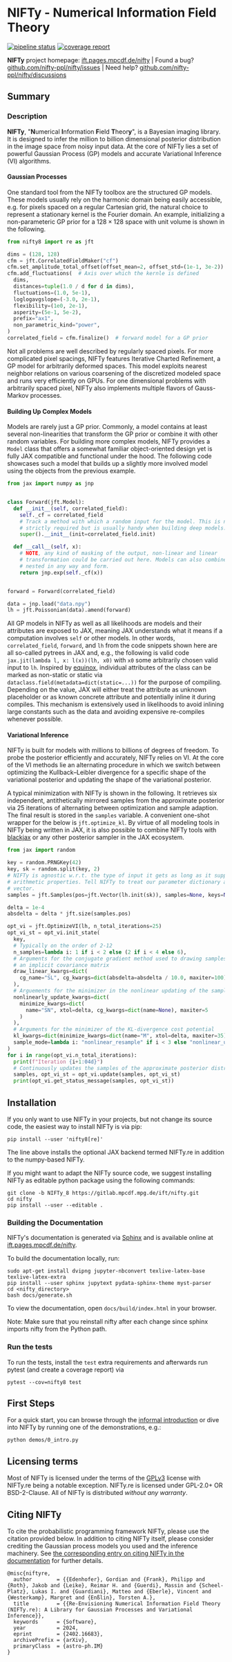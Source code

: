 # NIFTy - Numerical Information Field Theory

[![pipeline status](https://gitlab.mpcdf.mpg.de/ift/nifty/badges/NIFTy_8/pipeline.svg)](https://gitlab.mpcdf.mpg.de/ift/nifty/-/commits/NIFTy_8)
[![coverage report](https://gitlab.mpcdf.mpg.de/ift/nifty/badges/NIFTy_8/coverage.svg)](https://gitlab.mpcdf.mpg.de/ift/nifty/-/commits/NIFTy_8)

**NIFTy** project homepage: [ift.pages.mpcdf.de/nifty](https://ift.pages.mpcdf.de/nifty/)
 | Found a bug? [github.com/nifty-ppl/nifty/issues](https://github.com/nifty-ppl/nifty/issues)
 | Need help? [github.com/nifty-ppl/nifty/discussions](https://github.com/NIFTy-PPL/NIFTy/discussions)

## Summary

### Description

**NIFTy**, "**N**umerical **I**nformation **F**ield **T**heor<strong>y</strong>", is a Bayesian imaging library.
It is designed to infer the million to billion dimensional posterior distribution in the image space from noisy input data.
At the core of NIFTy lies a set of powerful Gaussian Process (GP) models and accurate Variational Inference (VI) algorithms.

#### Gaussian Processes

One standard tool from the NIFTy toolbox are the structured GP models.
These models usually rely on the harmonic domain being easily accessible, e.g. for pixels spaced on a regular Cartesian grid, the natural choice to represent a stationary kernel is the Fourier domain.
An example, initializing a non-parameteric GP prior for a $128 \times 128$ space with unit volume is shown in the following.

```python
from nifty8 import re as jft

dims = (128, 128)
cfm = jft.CorrelatedFieldMaker("cf")
cfm.set_amplitude_total_offset(offset_mean=2, offset_std=(1e-1, 3e-2))
cfm.add_fluctuations(  # Axis over which the kernle is defined
  dims,
  distances=tuple(1.0 / d for d in dims),
  fluctuations=(1.0, 5e-1),
  loglogavgslope=(-3.0, 2e-1),
  flexibility=(1e0, 2e-1),
  asperity=(5e-1, 5e-2),
  prefix="ax1",
  non_parametric_kind="power",
)
correlated_field = cfm.finalize()  # forward model for a GP prior
```

Not all problems are well described by regularly spaced pixels.
For more complicated pixel spacings, NIFTy features Iterative Charted Refinement, a GP model for arbitrarily deformed spaces.
This model exploits nearest neighbor relations on various coarsening of the discretized modeled space and runs very efficiently on GPUs.
For one dimensional problems with arbitrarily spaced pixel, NIFTy also implements multiple flavors of Gauss-Markov processes.

#### Building Up Complex Models

Models are rarely just a GP prior.
Commonly, a model contains at least several non-linearities that transform the GP prior or combine it with other random variables.
For building more complex models, NIFTy provides a `Model` class that offers a somewhat familiar object-oriented design yet is fully JAX compatible and functional under the hood.
The following code showcases such a model that builds up a slightly more involved model using the objects from the previous example.

```python
from jax import numpy as jnp


class Forward(jft.Model):
  def __init__(self, correlated_field):
    self._cf = correlated_field
    # Track a method with which a random input for the model. This is not
    # strictly required but is usually handy when building deep models.
    super().__init__(init=correlated_field.init)

  def __call__(self, x):
    # NOTE, any kind of masking of the output, non-linear and linear
    # transformation could be carried out here. Models can also combined and
    # nested in any way and form.
    return jnp.exp(self._cf(x))


forward = Forward(correlated_field)

data = jnp.load("data.npy")
lh = jft.Poissonian(data).amend(forward)
```

All GP models in NIFTy as well as all likelihoods are models and their attributes are exposed to JAX, meaning JAX understands what it means if a computation involves `self` or other models.
In other words, `correlated_field`, `forward`, and `lh` from the code snippets shown here are all so-called pytrees in JAX and, e.g., the following is valid code `jax.jit(lambda l, x: l(x))(lh, x0)` with `x0` some arbitrarily chosen valid input to `lh`.
Inspired by [equinox](https://github.com/patrick-kidger/equinox), individual attributes of the class can be marked as non-static or static via `dataclass.field(metadata=dict(static=...))` for the purpose of compiling.
Depending on the value, JAX will either treat the attribute as unknown placeholder or as known concrete attribute and potentially inline it during compiles.
This mechanism is extensively used in likelihoods to avoid inlining large constants such as the data and avoiding expensive re-compiles whenever possible.

#### Variational Inference

NIFTy is built for models with millions to billions of degrees of freedom.
To probe the posterior efficiently and accurately, NIFTy relies on VI.
At the core of the VI methods lie an alternating procedure in which we switch between optimizing the Kullback–Leibler divergence for a specific shape of the variational posterior and updating the shape of the variational posterior.

A typical minimization with NIFTy is shown in the following.
It retrieves six independent, antithetically mirrored samples from the approximate posterior via 25 iterations of alternating between optimization and sample adaption.
The final result is stored in the `samples` variable.
A convenient one-shot wrapper for the below is `jft.optimize_kl`.
By virtue of all modeling tools in NIFTy being written in JAX, it is also possible to combine NIFTy tools with [blackjax](https://blackjax-devs.github.io/blackjax/) or any other posterior sampler in the JAX ecosystem.

```python
from jax import random

key = random.PRNGKey(42)
key, sk = random.split(key, 2)
# NIFTy is agnostic w.r.t. the type of input it gets as long as it supports core
# arithmetic properties. Tell NIFTy to treat our parameter dictionary as a
# vector.
samples = jft.Samples(pos=jft.Vector(lh.init(sk)), samples=None, keys=None)

delta = 1e-4
absdelta = delta * jft.size(samples.pos)

opt_vi = jft.OptimizeVI(lh, n_total_iterations=25)
opt_vi_st = opt_vi.init_state(
  key,
  # Typically on the order of 2-12
  n_samples=lambda i: 1 if i < 2 else (2 if i < 4 else 6),
  # Arguments for the conjugate gradient method used to drawing samples from
  # an implicit covariance matrix
  draw_linear_kwargs=dict(
    cg_name="SL", cg_kwargs=dict(absdelta=absdelta / 10.0, maxiter=100)
  ),
  # Arguements for the minimizer in the nonlinear updating of the samples
  nonlinearly_update_kwargs=dict(
    minimize_kwargs=dict(
      name="SN", xtol=delta, cg_kwargs=dict(name=None), maxiter=5
    )
  ),
  # Arguments for the minimizer of the KL-divergence cost potential
  kl_kwargs=dict(minimize_kwargs=dict(name="M", xtol=delta, maxiter=35)),
  sample_mode=lambda i: "nonlinear_resample" if i < 3 else "nonlinear_update",
)
for i in range(opt_vi.n_total_iterations):
  print(f"Iteration {i+1:04d}")
  # Continuously updates the samples of the approximate posterior distribution
  samples, opt_vi_st = opt_vi.update(samples, opt_vi_st)
  print(opt_vi.get_status_message(samples, opt_vi_st))
```

## Installation

If you only want to use NIFTy in your projects, but not change its source code, the easiest way to install NIFTy is via pip:

```
pip install --user 'nifty8[re]'
```

The line above installs the optional JAX backend termed NIFTy.re in addition to the numpy-based NIFTy.

If you might want to adapt the NIFTy source code, we suggest installing NIFTy as editable python package using the following commands:

```
git clone -b NIFTy_8 https://gitlab.mpcdf.mpg.de/ift/nifty.git
cd nifty
pip install --user --editable .
```

### Building the Documentation

NIFTy's documentation is generated via [Sphinx](https://www.sphinx-doc.org/en/stable/) and is available online at [ift.pages.mpcdf.de/nifty](https://ift.pages.mpcdf.de/nifty/).

To build the documentation locally, run:

```
sudo apt-get install dvipng jupyter-nbconvert texlive-latex-base texlive-latex-extra
pip install --user sphinx jupytext pydata-sphinx-theme myst-parser
cd <nifty_directory>
bash docs/generate.sh
```

To view the documentation, open `docs/build/index.html` in your browser.

Note: Make sure that you reinstall nifty after each change since sphinx imports nifty from the Python path.

### Run the tests

To run the tests, install the `test` extra requirements and afterwards run pytest (and create a coverage report) via

```
pytest --cov=nifty8 test
```

## First Steps

For a quick start, you can browse through the [informal introduction](https://ift.pages.mpcdf.de/nifty/user/) or dive into NIFTy by running one of the demonstrations, e.g.:

```
python demos/0_intro.py
```

## Licensing terms

Most of NIFTy is licensed under the terms of the
[GPLv3](https://www.gnu.org/licenses/gpl.html) license with NIFTy.re being a notable exception.
NIFTy.re is licensed under GPL-2.0+ OR BSD-2-Clause.
All of NIFTy is distributed *without any warranty*.

## Citing NIFTy

To cite the probabilistic programming framework NIFTy, please use the citation provided below.
In addition to citing NIFTy itself, please consider crediting the Gaussian process models you used and the inference machinery.
See [the corresponding entry on citing NIFTy in the documentation](https://ift.pages.mpcdf.de/nifty/user/citations.html) for further details.

```
@misc{niftyre,
  author        = {{Edenhofer}, Gordian and {Frank}, Philipp and {Roth}, Jakob and {Leike}, Reimar H. and {Guerdi}, Massin and {Scheel-Platz}, Lukas I. and {Guardiani}, Matteo and {Eberle}, Vincent and {Westerkamp}, Margret and {Enßlin}, Torsten A.},
  title         = {{Re-Envisioning Numerical Information Field Theory (NIFTy.re): A Library for Gaussian Processes and Variational Inference}},
  keywords      = {Software},
  year          = 2024,
  eprint        = {2402.16683},
  archivePrefix = {arXiv},
  primaryClass  = {astro-ph.IM}
}
```
